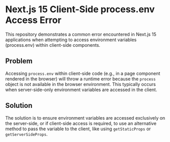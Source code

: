 # Next.js 15 Client-Side process.env Access Error

This repository demonstrates a common error encountered in Next.js 15 applications when attempting to access environment variables (process.env) within client-side components.

## Problem

Accessing `process.env` within client-side code (e.g., in a page component rendered in the browser) will throw a runtime error because the `process` object is not available in the browser environment.  This typically occurs when server-side-only environment variables are accessed in the client.

## Solution

The solution is to ensure environment variables are accessed exclusively on the server-side, or if client-side access is required, to use an alternative method to pass the variable to the client, like using `getStaticProps` or `getServerSideProps`.